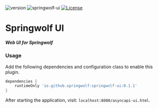 ![version](https://img.shields.io/github/v/release/springwolf/springwolf-ui)
![springwolf-ui](https://github.com/springwolf/springwolf-ui/workflows/springwolf-ui/badge.svg)
[![License](https://img.shields.io/badge/License-Apache%202.0-blue.svg)](https://opensource.org/licenses/Apache-2.0)

# Springwolf UI
##### Web UI for Springwolf

### Usage
Add the following dependencies and configuration class to enable this plugin.

```groovy
dependencies {
    runtimeOnly 'io.github.springwolf:springwolf-ui:0.1.1'
}
```

After starting the application, visit: `localhost:8080/asyncapi-ui.html`.
